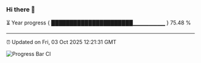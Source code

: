 ### Hi there 👋

⏳ Year progress { ██████████████████████▁▁▁▁▁▁▁▁ } 75.48 %

---

⏰ Updated on Fri, 03 Oct 2025 12:21:31 GMT

![Progress Bar CI](https://github.com/Shyam-Makwana/GitHub-Actions-Demo/workflows/Progress%20Bar%20CI/badge.svg)
